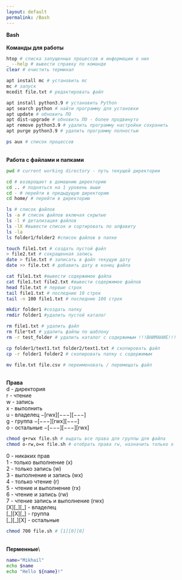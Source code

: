 ```yaml
---
layout: default
permalink: /Bash
---
```

**Bash**\
\
**Команды для работы**
```bash
htop # списка запущенных процессов и информации о них
_ --help # вывести справку по команде
clear # очистить терминал

apt install mc # установить mc
mc # запуск
mcedit file.txt # редактировать файл

apt install python3.9 # установить Python
apt search python # найти программу для установки
apt update # обновить ПО
apt dist-upgrade # обновить ПО - более продвинуто
apt remove python3.9 # удалить программу настройки сохранить
apt purge python3.9 # удалить программу полностью

ps aux # список процессов
```
\
**Работа с файлами и папками**
```bash
pwd # current working directory - путь текущей директории

cd # возврощает в домашнию директорию
cd .. # подняться на 1 уровень выше
cd - # перейти в предыдущую директорию
cd home/ # перейти в директорию

ls # список файлов
ls -a # список файлов включая скрытые
ls -l # детализация файлов
ls -lX #вывести список и сортировать по алфавиту
ls -la
ls folder1/folder2 #список файлов в папке

touch file1.txt # создать пустой файл
> file2.txt # сокращенная запись
date > file.txt # записать в файл текущую дату
date >> file.txt # добавить дату в конец файла

cat file1.txt #вывести содержимое файла
cat file1.txt file2.txt #вывести содержимое файлов
head file.txt # первые строк
tail file1.txt # последние 10 строк
tail -n 100 file1.txt # последние 100 строк

mkdir folder1 #создать папку
rmdir folder1 #удалить пустой каталог

rm file1.txt # удалить файл
rm file*txt # удалить файлы по шаблону
rm -r test_folder # удалить каталог с содержимым !!!ВНИМАНИЕ!!!

cp folder1/text1.txt folder2/text1.txt # скопировать файл
cp -r folder1 folder2 # скопировать папку с содержимым

mv file.txt file.csv # переименовать / перемещать файл
```
\
**Права**\
d - директория\
r - чтение\
w - запись\
x - выполнить\
u - владелец &#8722;[rwx][&#8722;&#8722;&#8722;][&#8722;&#8722;&#8722;]\
g - группа &#8722;[&#8722;&#8722;&#8722;][rwx][&#8722;&#8722;&#8722;]\
o - остальные &#8722;[&#8722;&#8722;&#8722;][&#8722;&#8722;&#8722;][rwx]
```bash
chmod g+rwx file.sh # выдать все права для группы для файла
chmod o-rw,o=x file.sh # отобрать права rw, назначить только x
```
0 - никаких прав\
1 - только выполнение (x)\
2 - только запись (w)\
3 - выполнение и запись (wx)\
4 - только чтение (r)\
5 - чтение и выполнение (rx)\
6 - чтение и запись (rw)\
7 - чтение запись и выполнение (rwx)\
[X][&#95;][&#95;] - владелец\
[&#95;][X][&#95;] - группа\
[&#95;][&#95;][X] - остальные
```bash
chmod 700 file.sh # [1][0][0]
```
\
**Перменные**\
```bash
name="Mikhail"
echo $name
echo "Hello ${name}!"
```
